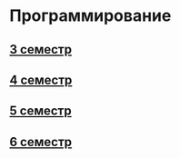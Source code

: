 # Программирование
## [3 семестр](3_semestr.md)
## [4 семестр](4_semestr.md)
## [5 семестр](5_semestr.md)
## [6 семестр](6_semestr.md)
